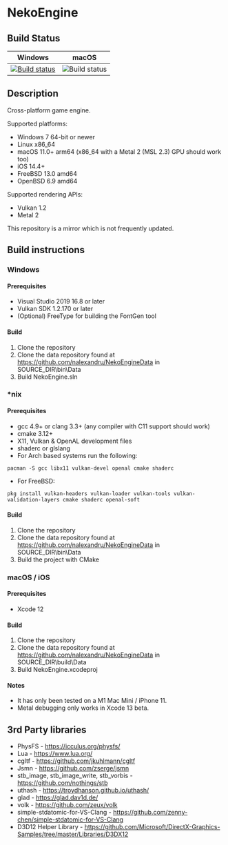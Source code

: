 # NekoEngine

## Build Status

| Windows | macOS |
|---------|-------|
|[![Build status](https://ci.appveyor.com/api/projects/status/t8pace9glsyigisd/branch/master?svg=true)](https://ci.appveyor.com/project/nalexandru/nekoengine/branch/master)|![Build status](https://github.com/nalexandru/NekoEngine/actions/workflows/xcode.yml/badge.svg?branch=master&event=push)|

## Description

Cross-platform game engine.

Supported platforms:
* Windows 7 64-bit or newer
* Linux x86_64
* macOS 11.0+ arm64 (x86_64 with a Metal 2 (MSL 2.3) GPU should work too)
* iOS 14.4+
* FreeBSD 13.0 amd64
* OpenBSD 6.9 amd64

Supported rendering APIs:
* Vulkan 1.2
* Metal 2

This repository is a mirror which is not frequently updated.

## Build instructions

### Windows

#### Prerequisites
* Visual Studio 2019 16.8 or later
* Vulkan SDK 1.2.170 or later
* (Optional) FreeType for building the FontGen tool

#### Build
1. Clone the repository
2. Clone the data repository found at https://github.com/nalexandru/NekoEngineData in SOURCE_DIR\bin\Data
3. Build NekoEngine.sln

### *nix

#### Prerequisites
* gcc 4.9+ or clang 3.3+ (any compiler with C11 support should work)
* cmake 3.12+
* X11, Vulkan & OpenAL development files
* shaderc or glslang
* For Arch based systems run the following:
```
pacman -S gcc libx11 vulkan-devel openal cmake shaderc
```
* For FreeBSD:
```
pkg install vulkan-headers vulkan-loader vulkan-tools vulkan-validation-layers cmake shaderc openal-soft
```

#### Build
1. Clone the repository
2. Clone the data repository found at https://github.com/nalexandru/NekoEngineData in SOURCE_DIR\bin\Data
3. Build the project with CMake

### macOS / iOS

#### Prerequisites
* Xcode 12

#### Build
1. Clone the repository
2. Clone the data repository found at https://github.com/nalexandru/NekoEngineData in SOURCE_DIR\build\Data
3. Build NekoEngine.xcodeproj

#### Notes
* It has only been tested on a M1 Mac Mini / iPhone 11.
* Metal debugging only works in Xcode 13 beta.

## 3rd Party libraries

* PhysFS - https://icculus.org/physfs/
* Lua - https://www.lua.org/
* cgltf - https://github.com/jkuhlmann/cgltf
* Jsmn - https://github.com/zserge/jsmn
* stb_image, stb_image_write, stb_vorbis - https://github.com/nothings/stb
* uthash - https://troydhanson.github.io/uthash/
* glad - https://glad.dav1d.de/
* volk - https://github.com/zeux/volk
* simple-stdatomic-for-VS-Clang - https://github.com/zenny-chen/simple-stdatomic-for-VS-Clang
* D3D12 Helper Library - https://github.com/Microsoft/DirectX-Graphics-Samples/tree/master/Libraries/D3DX12
